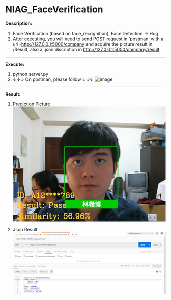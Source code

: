 # NIAG_FaceVerification

**Description:** 
1. Face Verification (based on face_recognition), Face Detection -> Hog
2. After executing, you will need to send POST request in 'postman' with a url=http://127.0.0.1:5000/company and acquire the picture result in /Result, also a .json discription in http://127.0.0.1:5000/company/result

---

**Execute:**
1. python server.py
2. ↓↓↓ On postman, please follow ↓↓↓
![image](https://github.com/KBLin1996/NIAG_FaceVerification-Local/blob/master/Request.jpg)

---

**Result:**
1. Prediction Picture
![image](https://github.com/KBLin1996/NIAG_FaceVerification/blob/master/Result/A123456789.jpg)

2. Json Result
![image](https://github.com/KBLin1996/NIAG_FaceVerification/blob/master/Json_result.jpg)
